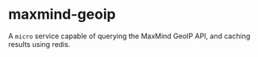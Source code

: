 maxmind-geoip
===
A `micro` service capable of querying the MaxMind GeoIP API, and caching results using redis.
